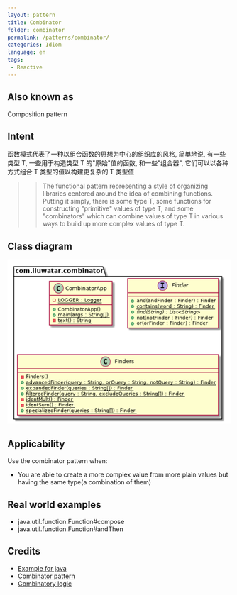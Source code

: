```yaml
---
layout: pattern
title: Combinator
folder: combinator
permalink: /patterns/combinator/
categories: Idiom
language: en
tags:
 - Reactive
---
```


## Also known as
Composition pattern

## Intent
函数模式代表了一种以组合函数的思想为中心的组织库的风格, 简单地说, 有一些类型 T, 一些用于构造类型 T 的"原始"值的函数,  和一些"组合器", 它们可以以各种方式组合 T 类型的值以构建更复杂的 T 类型值
>> The functional pattern representing a style of organizing libraries centered around the idea of combining functions.  
>> Putting it simply, there is some type T, some functions for constructing "primitive" values of type T, 
>> and some "combinators" which can combine values of type T in various ways to build up more complex values of type T.

## Class diagram
![alt text](./etc/combinator.urm.png "Combinator class diagram")

## Applicability
Use the combinator pattern when:

- You are able to create a more complex value from more plain values but having the same type(a combination of them)

## Real world examples

- java.util.function.Function#compose
- java.util.function.Function#andThen

## Credits

- [Example for java](https://gtrefs.github.io/code/combinator-pattern/)
- [Combinator pattern](https://wiki.haskell.org/Combinator_pattern)
- [Combinatory logic](https://wiki.haskell.org/Combinatory_logic)
